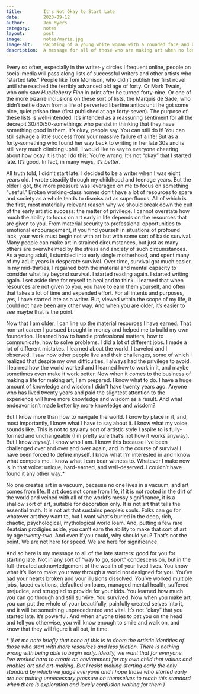 ```yaml
---
title:        It's Not Okay to Start Late
date:         2023-09-12
author:       Jen Myers
category:     notes
layout:       post
image:        notes/marie.jpg
image-alt:    Painting of a young white woman with a rounded face and blond curls, dressed in early 1800s fashion, leaning over an artist's easel and looking straight at the viewer
description:  A message for all of those who are making art when no longer young
---
```


Every so often, especially in the writer-y circles I frequent online, people on social media will pass along lists of successful writers and other artists who “started late.” People like Toni Morrison, who didn’t publish her first novel until she reached the terribly advanced old age of forty. Or Mark Twain, who only saw _Huckleberry Finn_ in print after he turned forty-nine. Or one of the more bizarre inclusions on these sort of lists, the Marquis de Sade, who didn’t settle down from a life of perverted libertine antics until he got some nice, quiet prison time (first published at age forty-seven). The purpose of these lists is well-intended. It’s intended as a reassuring sentiment for all the decrepit 30/40/50-somethings who persist in thinking that they have something good in them. It’s okay, people say. You can still do it! You can still salvage a little success from your massive failure of a life! But as a forty-something who found her way back to writing in her late 30s and is still very much climbing uphill, I would like to say to everyone cheering about how okay it is that I do this: You’re wrong. It’s not “okay” that I started late. It’s good. In fact, in many ways, it’s _better_.

All truth told, I didn’t start late. I decided to be a writer when I was eight years old. I wrote steadily through my childhood and teenage years. But the older I got, the more pressure was leveraged on me to focus on something “useful.” Broken working-class homes don’t have a lot of resources to spare and society as a whole tends to dismiss art as superfluous. All of which is the first, most materially relevant reason why we should break down the cult of the early artistic success: the matter of privilege. I cannot overstate how much the ability to focus on art early in life depends on the resources that are given to you. From material security to professional opportunities to emotional encouragement, if you find yourself in situations of profound lack, your work must begin not with art but with some sort of basic survival. Many people can make art in strained circumstances, but just as many others are overwhelmed by the stress and anxiety of such circumstances. As a young adult, I stumbled into early single motherhood, and spent many of my adult years in desperate survival. Over time, survival got much easier. In my mid-thirties, I regained both the material and mental capacity to consider what lay beyond survival. I started reading again. I started writing again. I set aside time for myself to heal and to think. I learned that when resources are not given to you, you have to earn them yourself, and often that takes a lot of time and expended effort. For all intents and purposes, yes, I have started late as a writer. But, viewed within the scope of my life, it could not have been any other way. And when you are older, it’s easier to see maybe that is the point.

Now that I am older, I can line up the material resources I have earned. That non-art career I pursued brought in money and helped me to build my own foundation. I learned how to handle professional matters, how to communicate, how to solve problems. I did a lot of different jobs. I made a lot of different mistakes. I learned about the world. I traveled and I observed. I saw how other people live and their challenges, some of which I realized that despite my own difficulties, I always had the privilege to avoid. I learned how the world worked and I learned how to work in it, and maybe sometimes even make it work better. Now when it comes to the business of making a life for making art, I am prepared. I know what to do. I have a huge amount of knowledge and wisdom I didn’t have twenty years ago. Anyone who has lived twenty years and paid the slightest attention to the experience will have more knowledge and wisdom as a result. And what endeavor isn’t made better by more knowledge and wisdom?

But I know more than how to navigate the world. I know by place in it, and, most importantly, I know what I have to say about it. I know what my voice sounds like. This is not to say any sort of artistic style I aspire to is fully-formed and unchangeable (I’m pretty sure that’s not how it works anyway). But I know _myself_. I know who I am. I know this because I’ve been challenged over and over and over again, and in the course of survival I have been forced to define myself. I know what I’m interested in and I know what compels me. I know what I can bear witness to. Whatever I make now is in that voice: unique, hard-earned, and well-deserved. I couldn’t have found it any other way.*

No one creates art in a vacuum, because no one lives in a vacuum, and art comes from life. If art does not come from life, if it is not rooted in the dirt of the world and veined with all of the world’s messy significance, it is a shallow sort of art, suitable for decoration only. It is not art that tells the essential truth. It is not art that sustains people’s souls. Folks can go for whatever art they want to, but I want what’s buried in the deep, rich, chaotic, psychological, mythological world loam. And, putting a few rare Keatsian prodigies aside, you can’t earn the ability to make that sort of art by age twenty-two. And even if you could, why should you? That’s not the point. We are not here for speed. We are here for significance.

And so here is my message to all of the late starters: good for you for starting late. Not in any sort of “way to go, sport” condescension, but in the full-throated acknowledgement of the wealth of your lived lives. You know what it’s like to make your way through a world not designed for you. You’ve had your hearts broken and your illusions dissolved. You’ve worked multiple jobs, faced evictions, defaulted on loans, managed mental health, suffered prejudice, and struggled to provide for your kids. You learned how much you can go through and still survive. You survived. Now when you make art, you can put the whole of your beautifully, painfully created selves into it, and it will be something unprecedented and vital. It’s not “okay” that you started late. It’s powerful. And when anyone tries to pat you on the head and tell you otherwise, you will know enough to smile and walk on, and know that they will figure it all out, in time.

\* _(Let me note briefly that none of this is to doom the artistic identities of those who start with more resources and less friction. There is nothing wrong with being able to begin early. Ideally, we want that for everyone. I’ve worked hard to create an environment for my own child that values and enables art and art-making. But I resist making starting early the only standard by which we judge everyone and I hope those who started early are not putting unnecessary pressure on themselves to reach this standard when there is exploration and lovely confusion waiting for them.)_
